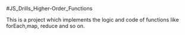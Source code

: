 #JS_Drills_Higher-Order_Functions

This is a project which implements the logic and code of functions like forEach,map, reduce and so on.
